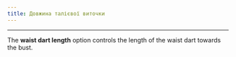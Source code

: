 ```yaml
---
title: Довжина талієвої виточки
---
```


***

The **waist dart length** option controls the length of the waist dart towards the bust.
